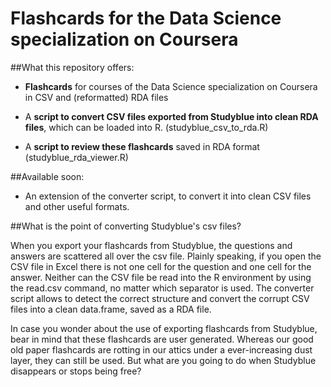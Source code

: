 # Flashcards for the Data Science specialization on Coursera

##What this repository offers:

* **Flashcards** for courses of the Data Science specialization on Coursera in CSV and (reformatted) RDA files

* A **script to convert CSV files exported from Studyblue into clean RDA files**, which can be loaded into R. (studyblue_csv_to_rda.R)

* A **script to review these flashcards** saved in RDA format (studyblue_rda_viewer.R)

##Available soon:

* An extension of the converter script, to convert it into clean CSV files and other useful formats.

##What is the point of converting Studyblue's csv files?

When you export your flashcards from Studyblue, the questions and answers are scattered all over the csv file. Plainly speaking, if you open the CSV file in Excel there is not one cell for the question and one cell for the answer. Neither can the CSV file be read into the R environment by using the read.csv command, no matter which separator is used. The converter script allows to detect the correct structure and convert the corrupt CSV files into a clean data.frame, saved as a RDA file.

In case you wonder about the use of exporting flashcards from Studyblue, bear in mind that these flashcards are user generated. Whereas our good old paper flashcards are rotting in our attics under a ever-increasing dust layer, they can still be used. But what are you going to do when Studyblue disappears or stops being free?